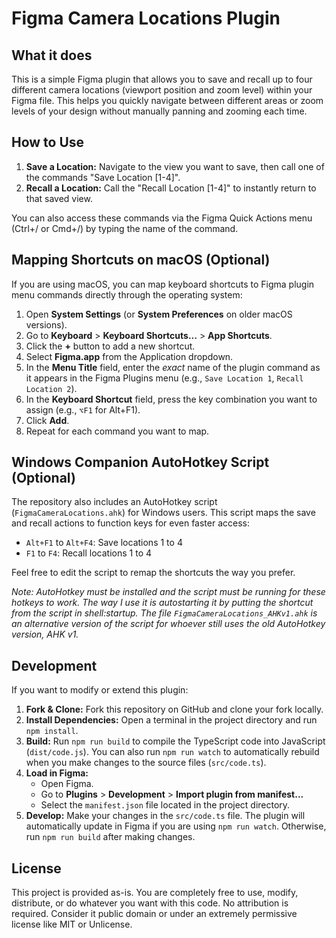 # Figma Camera Locations Plugin

## What it does

This is a simple Figma plugin that allows you to save and recall up to four different camera locations (viewport position and zoom level) within your Figma file. This helps you quickly navigate between different areas or zoom levels of your design without manually panning and zooming each time.

## How to Use

1.  **Save a Location:** Navigate to the view you want to save, then call one of the commands "Save Location [1-4]".
2.  **Recall a Location:** Call the "Recall Location [1-4]" to instantly return to that saved view.

You can also access these commands via the Figma Quick Actions menu (Ctrl+/ or Cmd+/) by typing the name of the command.

## Mapping Shortcuts on macOS (Optional)

If you are using macOS, you can map keyboard shortcuts to Figma plugin menu commands directly through the operating system:

1.  Open **System Settings** (or **System Preferences** on older macOS versions).
2.  Go to **Keyboard** > **Keyboard Shortcuts...** > **App Shortcuts**.
3.  Click the **+** button to add a new shortcut.
4.  Select **Figma.app** from the Application dropdown.
5.  In the **Menu Title** field, enter the *exact* name of the plugin command as it appears in the Figma Plugins menu (e.g., `Save Location 1`, `Recall Location 2`).
6.  In the **Keyboard Shortcut** field, press the key combination you want to assign (e.g., `⌥F1` for Alt+F1).
7.  Click **Add**.
8.  Repeat for each command you want to map.

## Windows Companion AutoHotkey Script (Optional)

The repository also includes an AutoHotkey script (`FigmaCameraLocations.ahk`) for Windows users. This script maps the save and recall actions to function keys for even faster access:

*   `Alt+F1` to `Alt+F4`: Save locations 1 to 4
*   `F1` to `F4`: Recall locations 1 to 4

Feel free to edit the script to remap the shortcuts the way you prefer.

*Note: AutoHotkey must be installed and the script must be running for these hotkeys to work. The way I use it is autostarting it by putting the shortcut from the script in shell:startup. The file `FigmaCameraLocations_AHKv1.ahk` is an alternative version of the script for whoever still uses the old AutoHotkey version, AHK v1.*

## Development

If you want to modify or extend this plugin:

1.  **Fork & Clone:** Fork this repository on GitHub and clone your fork locally.
2.  **Install Dependencies:** Open a terminal in the project directory and run `npm install`.
3.  **Build:** Run `npm run build` to compile the TypeScript code into JavaScript (`dist/code.js`). You can also run `npm run watch` to automatically rebuild when you make changes to the source files (`src/code.ts`).
4.  **Load in Figma:**
    *   Open Figma.
    *   Go to **Plugins** > **Development** > **Import plugin from manifest...**
    *   Select the `manifest.json` file located in the project directory.
5.  **Develop:** Make your changes in the `src/code.ts` file. The plugin will automatically update in Figma if you are using `npm run watch`. Otherwise, run `npm run build` after making changes.

## License

This project is provided as-is. You are completely free to use, modify, distribute, or do whatever you want with this code. No attribution is required. Consider it public domain or under an extremely permissive license like MIT or Unlicense.